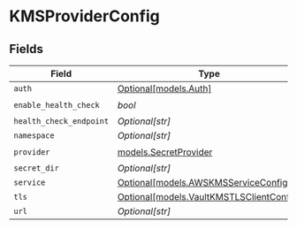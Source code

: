 # KMSProviderConfig


## Fields

| Field                                                                            | Type                                                                             | Required                                                                         | Description                                                                      |
| -------------------------------------------------------------------------------- | -------------------------------------------------------------------------------- | -------------------------------------------------------------------------------- | -------------------------------------------------------------------------------- |
| `auth`                                                                           | [Optional[models.Auth]](../models/auth.md)                                       | :heavy_minus_sign:                                                               | N/A                                                                              |
| `enable_health_check`                                                            | *bool*                                                                           | :heavy_check_mark:                                                               | N/A                                                                              |
| `health_check_endpoint`                                                          | *Optional[str]*                                                                  | :heavy_minus_sign:                                                               | N/A                                                                              |
| `namespace`                                                                      | *Optional[str]*                                                                  | :heavy_minus_sign:                                                               | N/A                                                                              |
| `provider`                                                                       | [models.SecretProvider](../models/secretprovider.md)                             | :heavy_check_mark:                                                               | N/A                                                                              |
| `secret_dir`                                                                     | *Optional[str]*                                                                  | :heavy_minus_sign:                                                               | N/A                                                                              |
| `service`                                                                        | [Optional[models.AWSKMSServiceConfig]](../models/awskmsserviceconfig.md)         | :heavy_minus_sign:                                                               | N/A                                                                              |
| `tls`                                                                            | [Optional[models.VaultKMSTLSClientConfig]](../models/vaultkmstlsclientconfig.md) | :heavy_minus_sign:                                                               | N/A                                                                              |
| `url`                                                                            | *Optional[str]*                                                                  | :heavy_minus_sign:                                                               | N/A                                                                              |